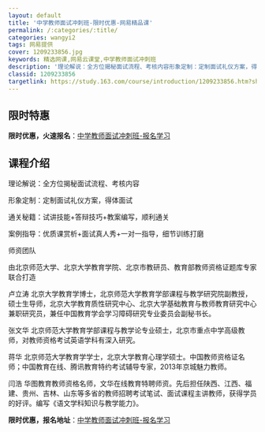 ```yaml
---
layout: default
title: '中学教师面试冲刺班-限时优惠-网易精品课'
permalink: /:categories/:title/
categories: wangyi2
tags: 网易提供
cover: 1209233856.jpg
keywords: 精选网课,网易云课堂,中学教师面试冲刺班
description: '理论解说：全方位揭秘面试流程、考核内容形象定制：定制面试礼仪方案，得体面试通关秘籍：试讲技能+答辩技巧+教案编写，顺利通'
classid: 1209233856
targetlink: https://study.163.com/course/introduction/1209233856.htm?share=1&shareId=1025206652&utm_campaign=share&utm_medium=iphoneShare&utm_source=&utm_u=1025206652
---
```


## 限时特惠

**限时优惠，火速报名**：[中学教师面试冲刺班-报名学习](https://study.163.com/course/introduction/1209233856.htm?share=1&shareId=1025206652&utm_campaign=share&utm_medium=iphoneShare&utm_source=&utm_u=1025206652)

## 课程介绍

理论解说：全方位揭秘面试流程、考核内容

形象定制：定制面试礼仪方案，得体面试

通关秘籍：试讲技能+答辩技巧+教案编写，顺利通关

案例指导：优质课赏析+面试真人秀+一对一指导，细节训练打磨



师资团队

由北京师范大学、北京大学教育学院、北京市教研员、教育部教师资格证题库专家联合打造



卢立涛 北京大学教育学博士，北京师范大学教育学部课程与教学研究院副教授，硕士生导师，北京大学教育质性研究中心、北京大学基础教育与教师教育研究中心兼职研究员，兼任中国教育学会学习障碍研究专业委员会副秘书长。



张文华 北京师范大学教育学部课程与教学论专业硕士，北京市重点中学高级教师，对教师资格考试英语学科有深入研究。



蒋华 北京师范大学教育学学士，北京大学教育心理学硕士。中国教师资格证名师；中国教育在线、腾讯教育特约考试辅导专家，2013年京城魅力教师。



闫浩 华图教育教师资格名师，文华在线教育特聘师资。先后担任陕西、江西、福建、贵州、吉林、山东等多省的教师招聘考试笔试、面试课程主讲教师，获得学员的好评。编写《语文学科知识与教学能力》。

**限时优惠，报名地址**：[中学教师面试冲刺班-报名学习](https://study.163.com/course/introduction/1209233856.htm?share=1&shareId=1025206652&utm_campaign=share&utm_medium=iphoneShare&utm_source=&utm_u=1025206652)

